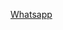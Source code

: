 [Whatsapp](https://img.shields.io/badge/WhatsApp-25D366?style=for-the-badge&logo=whatsapp&logoColor=white)
